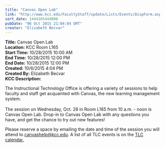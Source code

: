 ```yaml
---
title: "Canvas Open Lab"
link: "http://www.kcc.edu/FacultyStaff/update/Lists/Events/DispForm.aspx?ID=876"
sort_date: 1444165444000
pubDate: "06 Oct 2015 21:04:04 GMT"
creator: "Elizabeth Becvar"
---
```


<div><b>Title:</b> Canvas Open Lab</div>
<div><b>Location:</b> KCC Room L165</div>
<div><b>Start Time:</b> 10/28/2015 10:00 AM</div>
<div><b>End Time:</b> 10/28/2015 12:00 PM</div>
<div><b>End Date:</b> 10/28/2015 12:00 PM</div>
<div><b>Created:</b> 10/6/2015 4:04 PM</div>
<div><b>Created By:</b> Elizabeth Becvar</div>
<div><b>KCC Description:</b> <div class="ExternalClassC171BC3BAE084EBD8334A757407E7D03"><p>​​The Instructional Technology Office is offering a variety of sessions to help faculty and staff get acquainted with Canvas, the new learning management system. <br /><br />The session on Wednesday, Oct. 28 in Room L165 from 10 a.m. - noon is Canvas Open Lab. Drop-in to Canvas Open Lab with any questions you have, and get the chance to try out new features! </p>
<p>Please reserve a space by emailing the date and time of the session you will attend to <a href="mailto:canvashelp@kcc.edu">canvashelp@kcc.edu</a>. A list of all TLC events is on the <a href="/FacultyStaff/departments/ktlc/Pages/tlc-calendar.aspx">TLC calendar.</a><br /> </p></div></div>
